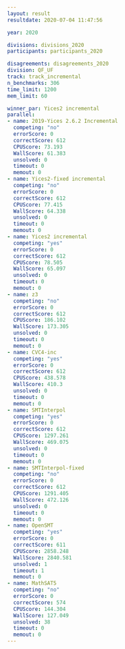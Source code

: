 ```yaml
---
layout: result
resultdate: 2020-07-04 11:47:56

year: 2020

divisions: divisions_2020
participants: participants_2020

disagreements: disagreements_2020
division: QF_UF
track: track_incremental
n_benchmarks: 306
time_limit: 1200
mem_limit: 60

winner_par: Yices2 incremental
parallel:
- name: 2019-Yices 2.6.2 Incremental
  competing: "no"
  errorScore: 0
  correctScore: 612
  CPUScore: 73.193
  WallScore: 61.383
  unsolved: 0
  timeout: 0
  memout: 0
- name: Yices2-fixed incremental
  competing: "no"
  errorScore: 0
  correctScore: 612
  CPUScore: 77.415
  WallScore: 64.338
  unsolved: 0
  timeout: 0
  memout: 0
- name: Yices2 incremental
  competing: "yes"
  errorScore: 0
  correctScore: 612
  CPUScore: 78.505
  WallScore: 65.097
  unsolved: 0
  timeout: 0
  memout: 0
- name: z3
  competing: "no"
  errorScore: 0
  correctScore: 612
  CPUScore: 186.102
  WallScore: 173.305
  unsolved: 0
  timeout: 0
  memout: 0
- name: CVC4-inc
  competing: "yes"
  errorScore: 0
  correctScore: 612
  CPUScore: 438.578
  WallScore: 410.3
  unsolved: 0
  timeout: 0
  memout: 0
- name: SMTInterpol
  competing: "yes"
  errorScore: 0
  correctScore: 612
  CPUScore: 1297.261
  WallScore: 469.075
  unsolved: 0
  timeout: 0
  memout: 0
- name: SMTInterpol-fixed
  competing: "no"
  errorScore: 0
  correctScore: 612
  CPUScore: 1291.405
  WallScore: 472.126
  unsolved: 0
  timeout: 0
  memout: 0
- name: OpenSMT
  competing: "yes"
  errorScore: 0
  correctScore: 611
  CPUScore: 2858.248
  WallScore: 2840.581
  unsolved: 1
  timeout: 1
  memout: 0
- name: MathSAT5
  competing: "no"
  errorScore: 0
  correctScore: 574
  CPUScore: 144.304
  WallScore: 127.049
  unsolved: 38
  timeout: 0
  memout: 0
---
```

